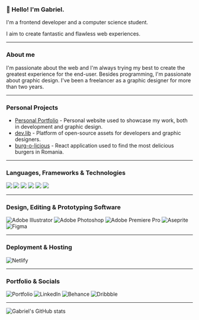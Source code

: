 ### 👋 Hello! I'm Gabriel.

I'm a frontend developer and a computer science student.

I aim to create fantastic and flawless web experiences.

***

### About me

I'm passionate about the web and I'm always trying my best to create the greatest experience for the end-user. Besides programming, I'm passionate about graphic design. I've been a freelancer as a graphic designer for more than two years.

***

### Personal Projects

* [Personal Portfolio](https://github.com/muresan-gabriel/muresan-gabriel.github.io) - Personal website used to showcase my work, both in development and graphic design.
* [dev.lib](https://github.com/muresan-gabriel/dev.lib) - Platform of open-source assets for developers and graphic designers.
* [burg-o-licious](https://github.com/muresan-gabriel/burg-o-licious) - React application used to find the most delicious burgers in Romania.

***

### Languages, Frameworks & Technologies

<img align="left" href="#" src="https://img.shields.io/badge/html5-%23E34F26.svg?style=for-the-badge&logo=html5&logoColor=white" />
<img href="#" src="https://img.shields.io/badge/css3-%231572B6.svg?style=for-the-badge&logo=css3&logoColor=white" />
<img href="#" src="https://img.shields.io/badge/javascript-%23323330.svg?style=for-the-badge&logo=javascript&logoColor=%23F7DF1E" />
<img href="#" src="https://img.shields.io/badge/jquery-%230769AD.svg?style=for-the-badge&logo=jquery&logoColor=white" />
<img href="#" src="ttps://img.shields.io/badge/bootstrap-%23563D7C.svg?style=for-the-badge&logo=bootstrap&logoColor=white" />
<img href="#" src="https://img.shields.io/badge/react-%2320232a.svg?style=for-the-badge&logo=react&logoColor=%2361DAFB" />

***

### Design, Editing & Prototyping Software

![Adobe Illustrator](https://img.shields.io/badge/adobe%20illustrator-%23FF9A00.svg?style=for-the-badge&logo=adobe%20illustrator&logoColor=white)
![Adobe Photoshop](https://img.shields.io/badge/adobe%20photoshop-%2331A8FF.svg?style=for-the-badge&logo=adobe%20photoshop&logoColor=white)
![Adobe Premiere Pro](https://img.shields.io/badge/Adobe%20Premiere%20Pro-9999FF.svg?style=for-the-badge&logo=Adobe%20Premiere%20Pro&logoColor=white)
![Aseprite](https://img.shields.io/badge/Aseprite-FFFFFF?style=for-the-badge&logo=Aseprite&logoColor=#7D929E)
![Figma](https://img.shields.io/badge/figma-%23F24E1E.svg?style=for-the-badge&logo=figma&logoColor=white)

***

### Deployment & Hosting

![Netlify](https://img.shields.io/badge/netlify-%23000000.svg?style=for-the-badge&logo=netlify&logoColor=#00C7B7)

***

### Portfolio & Socials

![Portfolio](https://img.shields.io/badge/Portfolio-%23000000.svg?style=for-the-badge&logo=firefox&logoColor=#FF7139)
![LinkedIn](https://img.shields.io/badge/linkedin-%230077B5.svg?style=for-the-badge&logo=linkedin&logoColor=white)
![Behance](https://img.shields.io/badge/Behance-1769ff?style=for-the-badge&logo=behance&logoColor=white)
![Dribbble](https://img.shields.io/badge/Dribbble-EA4C89?style=for-the-badge&logo=dribbble&logoColor=white)

***

![Gabriel's GitHub stats](https://github-readme-stats.vercel.app/api?username=muresan-gabriel&show_icons=true&theme=midnight-purple)
